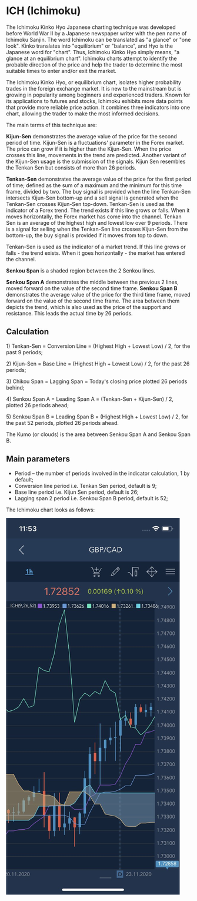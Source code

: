 # ICH \(Ichimoku\)

The Ichimoku Kinko Hyo Japanese charting technique was developed before World War II by a Japanese newspaper writer with the pen name of Ichimoku Sanjin. The word Ichimoku can be translated as "a glance" or "one look". Kinko translates into "equilibrium" or "balance", and Hyo is the Japanese word for "chart". Thus, Ichimoku Kinko Hyo simply means, "a glance at an equilibrium chart". Ichimoku charts attempt to identify the probable direction of the price and help the trader to determine the most suitable times to enter and/or exit the market.

The Ichimoku Kinko Hyo, or equilibrium chart, isolates higher probability trades in the foreign exchange market. It is new to the mainstream but is growing in popularity among beginners and experienced traders. Known for its applications to futures and stocks, Ichimoku exhibits more data points that provide more reliable price action. It combines three indicators into one chart, allowing the trader to make the most informed decisions.

The main terms of this technique are:

**Kijun-Sen** demonstrates the average value of the price for the second period of time. Kijun-Sen is a fluctuations' parameter in the Forex market. The price can grow if it is higher than the Kijun-Sen. When the price crosses this line, movements in the trend are predicted. Another variant of the Kijun-Sen usage is the submission of the signals. Kijun Sen resembles the Tenkan Sen but consists of more than 26 periods.

**Tenkan-Sen** demonstrates the average value of the price for the first period of time; defined as the sum of a maximum and the minimum for this time frame, divided by two. The buy signal is provided when the line Tenkan-Sen intersects Kijun-Sen bottom-up and a sell signal is generated when the Tenkan-Sen crosses Kijun-Sen top-down. Tenkan-Sen is used as the indicator of a Forex trend. The trend exists if this line grows or falls. When it moves horizontally, the Forex market has come into the channel. Tenkan Sen is an average of the highest high and lowest low over 9 periods. There is a signal for selling when the Tenkan-Sen line crosses Kijun-Sen from the bottom-up, the buy signal is provided if it moves from top to down.

Tenkan-Sen is used as the indicator of a market trend. If this line grows or falls - the trend exists. When it goes horizontally - the market has entered the channel.

**Senkou Span** is a shaded region between the 2 Senkou lines.

**Senkou Span A** demonstrates the middle between the previous 2 lines, moved forward on the value of the second time frame. **Senkou Span B** demonstrates the average value of the price for the third time frame, moved forward on the value of the second time frame. The area between them depicts the trend, which is also used as the price of the support and resistance. This leads the actual time by 26 periods.

## Calculation

1\) Tenkan-Sen = Conversion Line = \(Highest High + Lowest Low\) / 2, for the past 9 periods;

2\) Kijun-Sen = Base Line = \(Highest High + Lowest Low\) / 2, for the past 26 periods;

3\) Chikou Span = Lagging Span = Today's closing price plotted 26 periods behind;

4\) Senkou Span A = Leading Span A = \(Tenkan-Sen + Kijun-Sen\) / 2, plotted 26 periods ahead;

5\) Senkou Span B = Leading Span B = \(Highest High + Lowest Low\) / 2, for the past 52 periods, plotted 26 periods ahead.

The Kumo \(or clouds\) is the area between Senkou Span A and Senkou Span B.

## Main parameters

* Period – the number of periods involved in the indicator calculation, 1 by default;
* Conversion line period i.e. Tenkan Sen period, default is 9;
* Base line period i.e. Kijun Sen period, default is 26;
* Lagging span 2 period i.e. Senkou Span B period, default is 52;

The Ichimoku chart looks as follows:

![](../../../../../.gitbook/assets/ich%20%283%29.jpg)

